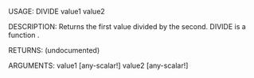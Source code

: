 USAGE:
     DIVIDE value1 value2 

DESCRIPTION:
     Returns the first value divided by the second.
     DIVIDE is a function .

RETURNS:
    (undocumented)

ARGUMENTS:
    value1 [any-scalar!]
    value2 [any-scalar!]
